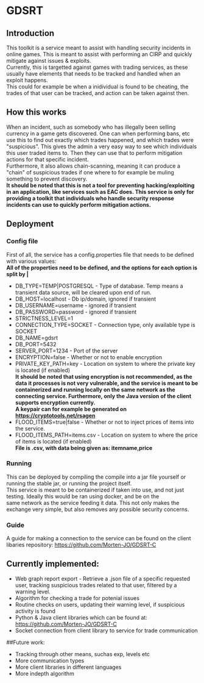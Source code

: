 # GDSRT  
## Introduction  
This toolkit is a service meant to assist with handling security incidents in online games. This is meant to assist with performing an CIRP and quickly mitigate against issues & exploits.  
Currently, this is targetted against games with trading services, as these usually have elements that needs to be tracked and handled when an exploit happens.   
This could for example be when a inidividual is found to be cheating, the trades of that user can be tracked, and action can be taken against then.  

## How this works
When an incident, such as somebody who has illegally been selling currency in a game gets discovered. One can when performing bans, etc use this to find out exactly which trades happened, and which trades were "suspicious". This gives the admin a very easy way to see which individuals this user traded items to. Then they can use that to perform mitigation actions for that specific incident.  
Furthermore, it also allows chain-scanning, meaning it can produce a "chain" of suspicious trades if one where to for example be muling something to prevent discovery.  
**It should be noted that this is not a tool for preventing hacking/exploiting in an application, like services such as EAC does. This service is only for providing a toolkit that individuals who handle security response incidents can use to quickly perform mitigation actions.**

## Deployment  
### Config file  
First of all, the service has a config.properties file that needs to be defined with various values:  
**All of the properties need to be defined, and the options for each option is split by |**  
- DB_TYPE=TEMP|POSTGRESQL - Type of database. Temp means a transient data source, will be cleared upon end of run.  
- DB_HOST=localhost - Db ip/domain, ignored if transient  
- DB_USERNAME=username - ignored if transient  
- DB_PASSWORD=password - ignored if transient  
- STRICTNESS_LEVEL=1  
- CONNECTION_TYPE=SOCKET - Connection type, only available type is SOCKET  
- DB_NAME=gdsrt  
- DB_PORT=5432  
- SERVER_PORT=1234 - Port of the server  
- ENCRYPTION=false - Whether or not to enable encryption  
- PRIVATE_KEY_PATH=key - Location on system to where the private key is located (if enabled)  
**It should be noted that using encryption is not recommended, as the data it processes is not very vulnerable, and the service is meant to be containerized and running locally on the same network as the connecting service. Furthermore, only the Java version of the client supports encryption currently.  
A keypair can for example be generated on https://cryptotools.net/rsagen**  
- FLOOD_ITEMS=true|false - Whether or not to inject prices of items into the service.  
- FLOOD_ITEMS_PATH=items.csv - Location on system to where the price of items is located (if enabled)  
**File is .csv, with data being given as: itemname,price**  

### Running  
This can be deployed by compiling the compile into a jar file yourself or running the stable jar, or running the project itself.  
This service is meant to be containerized if taken into use, and not just testing. Ideally this would be ran using docker, and be on the  
same network as the service feeding it data. This not only makes the exchange very simple, but also removes any possible security concerns.  

### Guide  
A guide for making a connection to the service can be found on the client libaries repository: https://github.com/Morten-JO/GDSRT-C  

## Currently implemented:  
  - Web graph report export - Retrieve a .json file of a specific requested user, tracking suspicious trades related to that user, filtered by a warning level.  
  - Algorithm for checking a trade for potenial issues  
  - Routine checks on users, updating their warning level, if suspicious activity is found  
  - Python & Java client libraries which can be found at: https://github.com/Morten-JO/GDSRT-C  
  - Socket connection from client library to service for trade communication  

##Future work:  
  - Tracking through other means, suchas exp, levels etc  
  - More communication types  
  - More client libraries in different languages  
  - More indepth algorithm  
  
